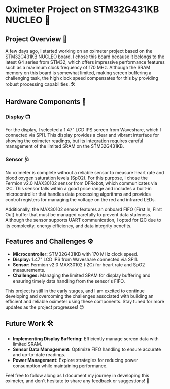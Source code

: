 # Oximeter Project on STM32G431KB NUCLEO 🚀

## Project Overview 📅

A few days ago, I started working on an oximeter project based on the STM32G431KB NUCLEO board. I chose this board because it belongs to the latest G4 series from STM32, which offers impressive performance features such as a maximum clock frequency of 170 MHz. Although the SRAM memory on this board is somewhat limited, making screen buffering a challenging task, the high clock speed compensates for this by providing robust processing capabilities. 🛠️

## Hardware Components 🔧

### Display 📺

For the display, I selected a 1.47" LCD IPS screen from Waveshare, which I connected via SPI1. This display provides a clear and vibrant interface for showing the oximeter readings, but its integration requires careful management of the limited SRAM on the STM32G431KB.

### Sensor 🩺

No oximeter is complete without a reliable sensor to measure heart rate and blood oxygen saturation levels (SpO2). For this purpose, I chose the Fermion v2.0 MAX30102 sensor from DFRobot, which communicates via I2C. This sensor falls within a good price range and includes a built-in microcontroller that handles data processing algorithms and provides control registers for managing the voltage on the red and infrared LEDs.

Additionally, the MAX30102 sensor features an onboard FIFO (First In, First Out) buffer that must be managed carefully to prevent data staleness. Although the sensor supports UART communication, I opted for I2C due to its complexity, energy efficiency, and data integrity benefits.

## Features and Challenges ⚙️

- **Microcontroller:** STM32G431KB with 170 MHz clock speed.
- **Display:** 1.47" LCD IPS from Waveshare connected via SPI1.
- **Sensor:** Fermion v2.0 MAX30102 (I2C) for heart rate and SpO2 measurements.
- **Challenges:** Managing the limited SRAM for display buffering and ensuring timely data handling from the sensor's FIFO.

This project is still in the early stages, and I am excited to continue developing and overcoming the challenges associated with building an efficient and reliable oximeter using these components. Stay tuned for more updates as the project progresses! 😊

## Future Work 🛠️

- **Implementing Display Buffering:** Efficiently manage screen data with limited SRAM.
- **Sensor Data Management:** Optimize FIFO handling to ensure accurate and up-to-date readings.
- **Power Management:** Explore strategies for reducing power consumption while maintaining performance.

Feel free to follow along as I document my journey in developing this oximeter, and don't hesitate to share any feedback or suggestions! 🙌
